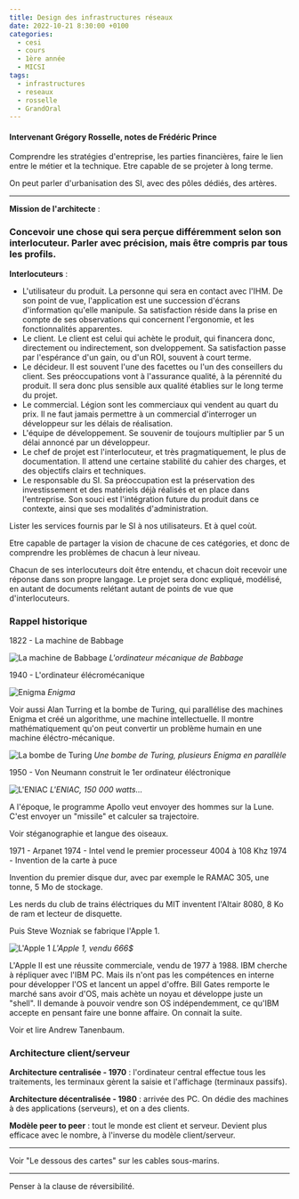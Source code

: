 ```yaml
---
title: Design des infrastructures réseaux
date: 2022-10-21 8:30:00 +0100
categories:
  - cesi
  - cours
  - 1ère année
  - MICSI
tags:
  - infrastructures
  - reseaux
  - rosselle
  - GrandOral
---
```


#### Intervenant Grégory Rosselle, notes de Frédéric Prince

Comprendre les stratégies d'entreprise, les parties financières, faire le lien entre le métier et la technique. Etre capable de se projeter à long terme.

On peut parler d'urbanisation des SI, avec des pôles dédiés, des artères.

---

**Mission de l'architecte** :
### Concevoir une chose qui sera perçue différemment selon son interlocuteur. Parler avec précision, mais être compris par tous les profils.

**Interlocuteurs** :
- L'utilisateur du produit. La personne qui sera en contact avec l'IHM. De son point de vue, l'application est une succession d'écrans d'information qu'elle manipule. Sa satisfaction réside dans la prise en compte de ses observations qui concernent l'ergonomie, et les fonctionnalités apparentes.
- Le client. Le client est celui qui achète le produit, qui financera donc, directement ou indirectement, son dveloppement. Sa satisfaction passe par l'espérance d'un gain, ou d'un ROI, souvent à court terme.
- Le décideur. Il est souvent l'une des facettes ou l'un des conseillers du client. Ses préoccupations vont à l'assurance qualité, à la pérennité du produit. Il sera donc plus sensible aux qualité établies sur le long terme du projet. 
- Le commercial. Légion sont les commerciaux qui vendent au quart du prix. Il ne faut jamais permettre à un commercial d'interroger un développeur sur les délais de réalisation.
- L'équipe de développement. Se souvenir de toujours multiplier par 5 un délai annoncé par un développeur.
- Le chef de projet est l'interlocuteur, et très pragmatiquement, le plus de documentation. Il attend une certaine stabilité du cahier des charges, et des objectifs clairs et techniques.
- Le responsable du SI. Sa préoccupation est la préservation des investissement et des matériels déjà réalisés et en place dans l'entreprise. Son souci est l'intégration future du produit dans ce contexte, ainsi que ses modalités d'administration.

Lister les services fournis par le SI à nos utilisateurs. Et à quel coùt.

Etre capable de partager la vision de chacune de ces catégories, et donc de comprendre les problèmes de chacun à leur niveau.

Chacun de ses interlocuteurs doit être entendu, et chacun doit recevoir une réponse dans son propre langage. Le projet sera donc expliqué, modélisé, en autant de documents relétant autant de points de vue que d'interlocuteurs.

### Rappel historique

1822 - La machine de Babbage

![La machine de Babbage](https://upload.wikimedia.org/wikipedia/commons/a/a4/Analytical_Engine_%282290032530%29.jpg)
_L'ordinateur mécanique de Babbage_

1940 - L'ordinateur élécromécanique

![Enigma](https://download.vikidia.org/vikidia/fr/images/1/1e/Enigma_%C3%A0_quatre_rotors.jpg)
_Enigma_

Voir aussi Alan Turring et la bombe de Turing, qui parallélise des machines Enigma et créé un algorithme, une machine intellectuelle. Il montre mathématiquement qu'on peut convertir un problème humain en une machine éléctro-mécanique.

![La bombe de Turing](https://www.apprendre-en-ligne.net/crypto/Enigma/bombe.jpg)
_Une bombe de Turing, plusieurs Enigma en parallèle_

1950 - Von Neumann construit le 1er ordinateur éléctronique

![L'ENIAC](https://i.go-travels.com/img/do-more/what-is-eniac-1.jpg)
_L'ENIAC, 150 000 watts..._

A l'époque, le programme Apollo veut envoyer des hommes sur la Lune. C'est envoyer un "missile" et calculer sa trajectoire.

Voir stéganographie et langue des oiseaux.

1971 - Arpanet
1974 - Intel vend le premier processeur 4004 à 108 Khz
1974 - Invention de la carte à puce

Invention du premier disque dur, avec par exemple le RAMAC 305, une tonne, 5 Mo de stockage.

Les nerds du club de trains éléctriques du MIT inventent l'Altair 8080, 8 Ko de ram et lecteur de disquette.

Puis Steve Wozniak se fabrique l'Apple 1.

![L'Apple 1](https://i0.wp.com/www.apple2history.org/wp-content/uploads/2008/11/applei.jpg?ssl=1)
_L'Apple 1, vendu 666$_

L'Apple II est une réussite commerciale, vendu de 1977 à 1988. IBM cherche à répliquer avec l'IBM PC. Mais ils n'ont pas les compétences en interne pour développer l'OS et lancent un appel d'offre. Bill Gates remporte le marché sans avoir d'OS, mais achète un noyau et développe juste un "shell". Il demande à pouvoir vendre son OS indépendemment, ce qu'IBM accepte en pensant faire une bonne affaire.
On connait la suite.

Voir et lire Andrew Tanenbaum.

### Architecture client/serveur
**Architecture centralisée - 1970** : l'ordinateur central effectue tous les traitements, les terminaux gèrent la saisie et l'affichage (terminaux passifs). 

**Architecture décentralisée - 1980** : arrivée des PC. On dédie des machines à des applications (serveurs), et on a des clients.

**Modèle peer to peer** : tout le monde est client et serveur. Devient plus efficace avec le nombre, à l'inverse du modèle client/serveur.

---

Voir "Le dessous des cartes" sur les cables sous-marins.

--- 

Penser à la clause de réversibilité.
